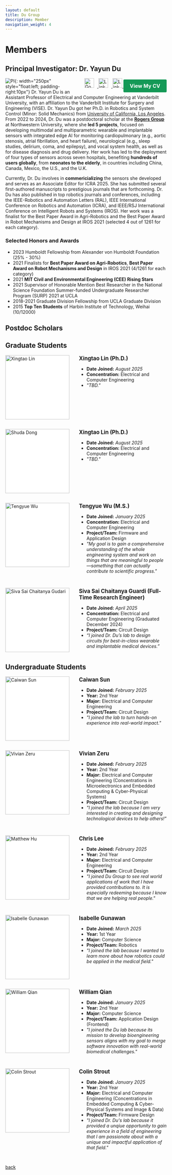 ```yaml
---
layout: default
title: Du Group 
description: Member
navigation_weight: 4
---
```


# Members


## Principal Investigator: Dr. Yayun Du 
<div style="float: right; margin-left: 15px;">
<a href="https://scholar.google.com/citations?user=LPwbf4kAAAAJ&hl=en" target="_blank">
    <img src="google-scholar-logo.png" alt="Google Scholar" style="width:30px; margin-right: 10px;">
</a>
<a href="https://www.linkedin.com/in/yayun-du/" target="_blank">
    <img src="linkedin-logo.png" alt="LinkedIn" style="width:30px; margin-right: 10px;">
</a>
<a href="https://engineering.vanderbilt.edu/bio/?pid=yayun-du" target="_blank">
    <img src="link-logo.png" alt="Link" style="width:30px;">
</a>

<a href="Yayun_Du_CV_updated.pdf" target="_blank" style="font-size: 1rem; font-weight: bold; color: #ffffff; background-color: #159957; padding: 10px 20px; border-radius: 3px; text-decoration: none; display: inline-block;">
    View My CV
</a>
</div>



![PI](Yayun_portrait.jpg){: width="250px" style="float:left; padding-right:10px"} 
Dr. Yayun Du is an Assistant Professor of Electrical and Computer Engineering at Vanderbilt University, with an affiliation to the Vanderbilt Institute for Surgery and Engineering (VISE). Dr. Yayun Du got her Ph.D. in Robotics and System Control (Minor: Solid Mechanics) from [University of California, Los Angeles](https://structures.computer/). From 2022 to 2024, Dr. Du was a postdoctoral scholar at the [**Rogers Group**](https://rogersgroup.northwestern.edu/) at Northwestern University, where she **led 5 projects**, focused on developing multimodal and multiparametric wearable and implantable sensors with integrated edge AI for monitoring cardiopulmonary (e.g., aortic stenosis, atrial fibrillation, and heart failure), neurological (e.g., sleep studies, delirium, coma, and epilepsy), and vocal system health, as well as for disease diagnosis and drug delivery. Her work has led to the deployment of four types of sensors across seven hospitals, benefiting **hundreds of users globally**, from **neonates to the elderly**, in countries including China, Canada, Mexico, the U.S., and the U.K.

Currently, Dr. Du involves in **commericializing** the sensors she developed and serves as an Associate Editor for ICRA 2025. She has submitted several first-authored manuscripts to prestigious journals that are forthcoming. Dr. Du has also published in top robotics journals and conferences, including the IEEE-Robotics and Automation Letters (RAL), IEEE International Conference on Robotics and Automation (ICRA), and IEEE/RSJ International Conference on Intelligent Robots and Systems (IROS). Her work was a finalist for the Best Paper Award in Agri-Robotics and the Best Paper Award in Robot Mechanisms and Design at IROS 2021 (selected 4 out of 1261 for each category). 

### Selected Honors and Awards
* 2023 Humboldt Fellowship from Alexander von Humboldt Foundation (25% - 30%) 
* 2021 Finalists for **Best Paper Award on Agri-Robotics**, **Best Paper Award on Robot Mechanisms and Design** in IROS 2021 (4/1261 for each category)
* 2021 **MIT Civil and Environmental Engineering (CEE) Rising Stars**
* 2021 Supervisor of Honorable Mention Best Researcher in the National Science Foundation Summer-funded Undergraduate Researcher Program (SURP) 2021 at UCLA
* 2018-2021 Graduate Division Fellowship from UCLA Graduate Division
* 2015 **Top Ten Students** of Harbin Institute of Technology, Weihai (10/12000)

## Postdoc Scholars


## Graduate Students
<div style="display: flex; align-items: flex-start; gap: 30px; margin-bottom: 30px;">
  <div style="width: 200px; height: 200px; background-color: white; display: flex; justify-content: center; align-items: center; overflow: hidden;">
    <img src="fill.jpeg" alt="Xingtao Lin" style="width: 100%; height: auto; object-fit: contain;" />
  </div>

  <div style="flex: 1;">
    <div style="font-weight: bold; font-size: 1.2em;">Xingtao Lin (Ph.D.)</div>
    <ul>
        <li><strong>Date Joined:</strong> <em>August 2025</em></li>
        <li><strong>Concentration:</strong> Electrical and Computer Engineering</li>
        <li><em>"TBD."</em></li>
    </ul>
  </div>
</div>

<div style="display: flex; align-items: flex-start; gap: 30px; margin-bottom: 30px;">
  <div style="width: 200px; height: 200px; background-color: white; display: flex; justify-content: center; align-items: center; overflow: hidden;">
    <img src="fill.jpeg" alt="Shuda Dong" style="width: 100%; height: auto; object-fit: contain;" />
  </div>

  <div style="flex: 1;">
    <div style="font-weight: bold; font-size: 1.2em;">Xingtao Lin (Ph.D.)</div>
    <ul>
        <li><strong>Date Joined:</strong> <em>August 2025</em></li>
        <li><strong>Concentration:</strong> Electrical and Computer Engineering</li>
        <li><em>"TBD."</em></li>
    </ul>
  </div>
</div>

<div style="display: flex; align-items: flex-start; gap: 30px; margin-bottom: 30px;">
  <div style="width: 200px; height: 200px; background-color: white; display: flex; justify-content: center; align-items: center; overflow: hidden;">
    <img src="tengyue-wu.jpg" alt="Tengyue Wu" style="width: 100%; height: auto; object-fit: contain;" />
  </div>

  <div style="flex: 1;">
    <div style="font-weight: bold; font-size: 1.2em;">Tengyue Wu (M.S.)</div>
    <ul>
        <li><strong>Date Joined:</strong> <em>January 2025</em></li>
        <li><strong>Concentration:</strong> Electrical and Computer Engineering</li>
        <li><strong>Project/Team:</strong> Firmware and Application Design</li>
        <li><em>"My goal is to gain a comprehensive understanding of the whole engineering system and work on things that are meaningful to people—something that can actually contribute to scientific progress."</em></li>
    </ul>
  </div>
</div>

<!-- <div style="display: flex; align-items: flex-start; gap: 30px; margin-bottom: 30px;">
  <div style="width: 200px; height: 200px; background-color: white; display: flex; justify-content: center; align-items: center; overflow: hidden;">
    <img src="xinmei-huang.jpeg" alt="Xinmei Huang" style="width: 100%; height: auto; object-fit: contain;" />
  </div>

  <div style="flex: 1;">
    <div style="font-weight: bold; font-size: 1.2em;">Xinmei Huang (M.S.)</div>
    <ul>
        <li><strong>Date Joined:</strong> <em>January 2025</em></li>
        <li><strong>Concentration:</strong> Systems Engineering</li>
        <li><strong>Project/Team:</strong> Firmware and Medical Sensor Design</li>
        <li><em>“I am very interested in the integration of hardware and software. I believe that developing medical sensors has great social significance and is a field worth fully dedicating myself to.”</em></li>
    </ul>
  </div>
</div> -->

<div style="display: flex; align-items: flex-start; gap: 30px; margin-bottom: 30px;">
  <div style="width: 200px; height: 200px; background-color: white; display: flex; justify-content: center; align-items: center; overflow: hidden;">
    <img src="siva-sai_chaitanya_gudari.jpg" alt="Siva Sai Chaitanya Gudari" style="width: 100%; height: 100%; object-fit: contain;" />
  </div>

  <div style="flex: 1;">
    <div style="font-weight: bold; font-size: 1.2em;">Siva Sai Chaitanya Guardi (Full-Time Research Engineer)</div>
    <ul>
        <li><strong>Date Joined:</strong> <em>April 2025</em></li>
        <li><strong>Concentration:</strong> Electrical and Computer Engineering (Graduated December 2024)</li>
        <li><strong>Project/Team:</strong> Circuit Design</li>
        <li><em>“I joined Dr. Du’s lab to design circuits for best-in-class wearable and implantable medical devices.”</em></li>
    </ul>
  </div>
</div>

## Undergraduate Students
<div style="display: flex; align-items: flex-start; gap: 30px; margin-bottom: 30px;">
  <div style="width: 200px; height: 200px; background-color: white; display: flex; justify-content: center; align-items: center; overflow: hidden;">
    <img src="caiwan-sun.png" alt="Caiwan Sun" style="width: 100%; height: 100%; object-fit: contain;" />
  </div>

  <div style="flex: 1;">
    <div style="font-weight: bold; font-size: 1.2em;">Caiwan Sun</div>
    <ul>
        <li><strong>Date Joined:</strong> <em>February 2025</em></li>
        <li><strong>Year:</strong> 2nd Year</li>
        <li><strong>Major:</strong> Electrical and Computer Engineering</li>
        <li><strong>Project/Team:</strong> Circuit Design</li>
        <li><em>"I joined the lab to turn hands-on experience into real-world impact."</em></li>
    </ul>
  </div>
</div>

<div style="display: flex; align-items: flex-start; gap: 30px; margin-bottom: 30px;">
  <div style="width: 200px; height: 200px; background-color: white; display: flex; justify-content: center; align-items: center; overflow: hidden;">
    <img src="vivian-zeru.jpeg" alt="Vivian Zeru" style="width: 100%; height: 100%; object-fit: contain;" />
  </div>

  <div style="flex: 1;">
    <div style="font-weight: bold; font-size: 1.2em;">Vivian Zeru</div>
    <ul>
        <li><strong>Date Joined:</strong> <em>February 2025</em></li>
        <li><strong>Year:</strong> 2nd Year</li>
        <li><strong>Major:</strong> Electrical and Computer Engineering (Concentrations in Microelectronics and Embedded Computing & Cyber-Physical Systems)</li>
        <li><strong>Project/Team:</strong> Circuit Design</li>
        <li><em>"I joined the lab because I am very interested in creating and designing technological devices to help others!"</em></li>
    </ul>
  </div>
</div>

<div style="display: flex; align-items: flex-start; gap: 30px; margin-bottom: 30px;">
  <div style="width: 200px; height: 200px; background-color: white; display: flex; justify-content: center; align-items: center; overflow: hidden;">
    <img src="chris-lee.jpeg" alt="Matthew Hu" style="width: 100%; height: 100%; object-fit: contain;" />
  </div>

  <div style="flex: 1;">
    <div style="font-weight: bold; font-size: 1.2em;">Chris Lee</div>
    <ul>
        <li><strong>Date Joined:</strong> <em>February 2025</em></li>
        <li><strong>Year:</strong> 2nd Year</li>
        <li><strong>Major:</strong> Electrical and Computer Engineering</li>
        <li><strong>Project/Team:</strong> Circuit Design</li>
        <li><em>"I joined Du Group to see real world applications of work that I have provided contributions to. It is especially redeeming because I know that we are helping real people."</em></li>
    </ul>
  </div>
</div>

<!-- <div style="display: flex; align-items: flex-start; gap: 30px; margin-bottom: 30px;">
  <div style="width: 200px; height: 200px; background-color: white; display: flex; justify-content: center; align-items: center; overflow: hidden;">
    <img src="matthew-hu.jpeg" alt="Matthew Hu" style="width: 100%; height: 100%; object-fit: contain;" />
  </div>

  <div style="flex: 1;">
    <div style="font-weight: bold; font-size: 1.2em;">Matthew Hu</div>
    <ul>
        <li><strong>Date Joined:</strong> <em>January 2025</em></li>
        <li><strong>Year:</strong> 1st Year</li>
        <li><strong>Major:</strong> Computer Science and Economics</li>
        <li><strong>Project/Team:</strong> Application Design (Backend)</li>
        <li><em>"I joined Dr. Du's lab because her research stood out to me as one that could really help people. I was really fascinated by her work on wearable sensors as it has the potential for so much good for society, and I wanted to be part of that innovation."</em></li>
    </ul>
  </div>
</div> -->

<div style="display: flex; align-items: flex-start; gap: 30px; margin-bottom: 30px;">
  <div style="width: 200px; height: 200px; background-color: white; display: flex; justify-content: center; align-items: center; overflow: hidden;">
    <img src="isabelle-gunawan.jpg" alt="Isabelle Gunawan" style="width: 100%; height: 100%; object-fit: contain;" />
  </div>

  <div style="flex: 1;">
    <div style="font-weight: bold; font-size: 1.2em;">Isabelle Gunawan</div>
    <ul>
        <li><strong>Date Joined:</strong> <em>March 2025</em></li>
        <li><strong>Year:</strong> 1st Year</li>
        <li><strong>Major:</strong> Computer Science</li>
        <li><strong>Project/Team:</strong> Robotics</li>
        <li><em>"I joined the lab because I wanted to learn more about how robotics could be applied in the medical field."</em></li>
    </ul>
  </div>
</div>

<div style="display: flex; align-items: flex-start; gap: 30px; margin-bottom: 30px;">
  <div style="width: 200px; height: 200px; background-color: white; display: flex; justify-content: center; align-items: center; overflow: hidden;">
    <img src="william-qian.jpeg" alt="William Qian" style="width: 100%; height: 100%; object-fit: contain;" />
  </div>

  <div style="flex: 1;">
    <div style="font-weight: bold; font-size: 1.2em;">William Qian</div>
    <ul>
        <li><strong>Date Joined:</strong> <em>January 2025</em></li>
        <li><strong>Year:</strong> 2nd Year</li>
        <li><strong>Major:</strong> Computer Science</li>
        <li><strong>Project/Team:</strong> Application Design (Frontend)</li>
        <li><em>"I joined the Du lab because its mission to develop bioengineering sensors aligns with my goal to merge software innovation with real-world biomedical challenges."</em></li>
    </ul>
  </div>
</div>



<div style="display: flex; align-items: flex-start; gap: 30px; margin-bottom: 30px;">
  <div style="width: 200px; height: 200px; background-color: white; display: flex; justify-content: center; align-items: center; overflow: hidden;">
    <img src="colin.j.strout-upda.jpg" alt="Colin Strout" style="width: 100%; height: 100%; object-fit: contain;" />
  </div>

  <div style="flex: 1;">
    <div style="font-weight: bold; font-size: 1.2em;">Colin Strout</div>
    <ul>
        <li><strong>Date Joined:</strong> <em>January 2025</em></li>
        <li><strong>Year:</strong> 2nd Year</li>
        <li><strong>Major:</strong> Electrical and Computer Engineering (Concentrations in Embedded Computing & Cyber-Physical Systems and Image & Data)</li>
        <li><strong>Project/Team:</strong> Firmware Design</li>
        <li><em>"I joined Dr. Du's lab because it provided a unqiue opportunity to gain experience in a field of engineering that I am passionate about with a unique and impactful application of that field."</em></li>
    </ul>
  </div>
</div>

[back](./)


